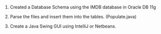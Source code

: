 1. Created a Database Schema using the IMDB database in Oracle DB 11g

2. Parse the files and insert them into the tables. (Populate.java)

3. Create a Java Swing GUI using IntelliJ or Netbeans.
